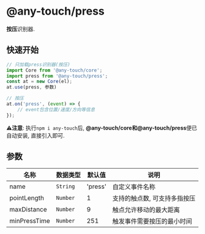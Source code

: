 # @any-touch/press
**按压**识别器.

## 快速开始
```javascript
// 只加载press识别器(按压)
import Core from '@any-touch/core';
import press from '@any-touch/press';
const at = new Core(el);
at.use(press, 参数)

// 按压
at.on('press', (event) => {
    // event包含位置/速度/方向等信息
});
```
**⚠️注意**: 执行`npm i any-touch`后, **@any-touch/core和@any-touch/press**便已自动安装, 直接引入即可.

## 参数
|名称|数据类型|默认值|说明|
|---|---|---|---|
|name|`String`|'press'|自定义事件名称|
|pointLength|`Number`|1|支持的触点数, 可支持多指按压|
|maxDistance| `Number`|9|触点允许移动的最大距离|
|minPressTime| `Number`|251|触发事件需要按压的最小时间|
